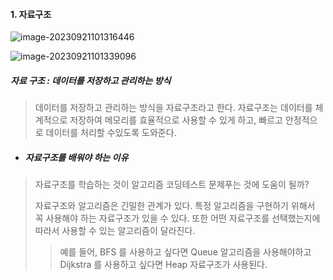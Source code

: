 #### 1. 자료구조 

![image-20230921101316446](C:\Users\bestsu\AppData\Roaming\Typora\typora-user-images\image-20230921101316446.png)

![image-20230921101339096](C:\Users\bestsu\AppData\Roaming\Typora\typora-user-images\image-20230921101339096.png)

##### 자료 구조 : 데이터를 저장하고 관리하는 방식 

>  데이터를 저장하고 관리하는 방식을 자료구조라고 한다. 자료구조는 데이터를 체계적으로 저장하여 메모리를 효율적으로 사용할 수 있게 하고, 빠르고 안정적으로 데이터를 처리할 수있도록 도와준다.

* ##### 자료구조를 배워야 하는 이유 

> 자료구조를 학습하는 것이 알고리즘 코딩테스트 문제푸는 것에 도움이 될까?
>
> 자료구조와 알고리즘은 긴밀한 관계가 있다. 특정 알고리즘을 구현하기 위해서 꼭 사용해야 하는 자료구조가 있을 수 있다. 또한 어떤 자료구조를 선택했는지에 따라서 사용할 수 있는 알고리즘이 달라진다.
>
> > 예를 들어, BFS 를 사용하고 싶다면 Queue 알고리즘을 사용해야하고 Dijkstra 를 사용하고 싶다면 Heap 자료구조가 사용된다. 

